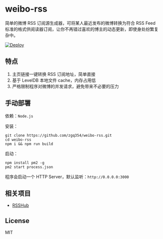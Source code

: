 # weibo-rss

简单的微博 RSS 订阅源生成器，可将某人最近发布的微博转换为符合 RSS Feed 标准的格式供阅读器订阅，让你不再错过喜欢的博主的动态更新，即使身处纷繁复杂中。

[![Deploy](https://www.herokucdn.com/deploy/button.svg)](https://heroku.com/deploy)

## 特点
1. 主页链接一键转换 RSS 订阅地址，简单直接
2. 基于 LevelDB 本地文件 cache，内存占用低
3. 严格限制程序对微博的并发请求，避免带来不必要的压力

## 手动部署

依赖：`Node.js`  

安装：
```
git clone https://github.com/zgq354/weibo-rss.git
cd weibo-rss
npm i && npm run build
```

启动：
```
npm install pm2 -g
pm2 start process.json
```

程序会启动一个 HTTP Server，默认监听：`http://0.0.0.0:3000`

## 相关项目

* [RSSHub](https://github.com/DIYgod/RSSHub)

## License

MIT
